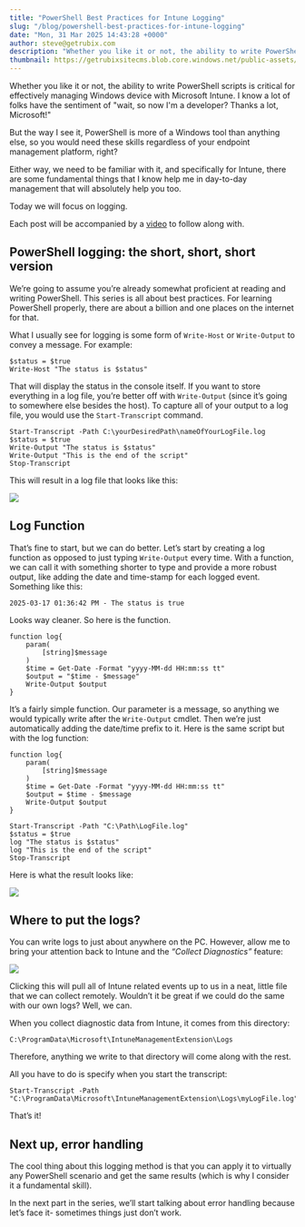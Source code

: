 ```yaml
---
title: "PowerShell Best Practices for Intune Logging"
slug: "/blog/powershell-best-practices-for-intune-logging"
date: "Mon, 31 Mar 2025 14:43:28 +0000"
author: steve@getrubix.com
description: "Whether you like it or not, the ability to write PowerShell scripts is critical for effectively managing Windows devices with Microsoft Intune. I know a lot of folks have the sentiment of 'wait, so now I'm a developer? Thanks a lot, Microsoft!' But the way I see it..."
thumbnail: https://getrubixsitecms.blob.core.windows.net/public-assets/content/v1/thumbnails/powershell-best-practices-for-intune-logging_thumbnail.jpg
---
```


Whether you like it or not, the ability to write PowerShell scripts is critical for effectively managing Windows device with Microsoft Intune. I know a lot of folks have the sentiment of "wait, so now I'm a developer? Thanks a lot, Microsoft!"

But the way I see it, PowerShell is more of a Windows tool than anything else, so you would need these skills regardless of your endpoint management platform, right?

Either way, we need to be familiar with it, and specifically for Intune, there are some fundamental things that I know help me in day-to-day management that will absolutely help you too.

Today we will focus on logging.

Each post will be accompanied by a [video](https://youtu.be/G0hEgD3ysQY) to follow along with.

PowerShell logging: the short, short, short version
---------------------------------------------------

We’re going to assume you’re already somewhat proficient at reading and writing PowerShell. This series is all about best practices. For learning PowerShell properly, there are about a billion and one places on the internet for that.

What I usually see for logging is some form of `Write-Host` or `Write-Output` to convey a message. For example:

```
$status = $true
Write-Host "The status is $status"
```

That will display the status in the console itself. If you want to store everything in a log file, you’re better off with `Write-Output` (since it’s going to somewhere else besides the host). To capture all of your output to a log file, you would use the `Start-Transcript` command.

```
Start-Transcript -Path C:\yourDesiredPath\nameOfYourLogFile.log
$status = $true
Write-Output "The status is $status"
Write-Output "This is the end of the script"
Stop-Transcript
```

This will result in a log file that looks like this:

![](https://getrubixsitecms.blob.core.windows.net/public-assets/content/v1/5dd365a31aa1fd743bc30b8e/1e584c6e-63ac-4eca-bd55-76c443d78d99/log1.png)

Log Function
------------

That’s fine to start, but we can do better. Let’s start by creating a log function as opposed to just typing `Write-Output` every time. With a function, we can call it with something shorter to type and provide a more robust output, like adding the date and time-stamp for each logged event. Something like this:

`2025-03-17 01:36:42 PM - The status is true`

Looks way cleaner. So here is the function.

```
function log{
	param(
		[string]$message
	)
	$time = Get-Date -Format "yyyy-MM-dd HH:mm:ss tt"
	$output = "$time - $message"
	Write-Output $output
}
```

It’s a fairly simple function. Our parameter is a message, so anything we would typically write after the `Write-Output` cmdlet. Then we’re just automatically adding the date/time prefix to it. Here is the same script but with the log function:

```
function log{
	param(
		[string]$message
	)
	$time = Get-Date -Format "yyyy-MM-dd HH:mm:ss tt"
	$output = $time - $message
	Write-Output $output
}

Start-Transcript -Path "C:\Path\LogFile.log"
$status = $true
log "The status is $status"
log "This is the end of the script"
Stop-Transcript
```

Here is what the result looks like:

![](https://getrubixsitecms.blob.core.windows.net/public-assets/content/v1/5dd365a31aa1fd743bc30b8e/d0c75683-8363-47c3-80c2-39d2305cac5b/log2.png)

Where to put the logs?
----------------------

You can write logs to just about anywhere on the PC. However, allow me to bring your attention back to Intune and the _“Collect Diagnostics”_ feature:

![](https://getrubixsitecms.blob.core.windows.net/public-assets/content/v1/5dd365a31aa1fd743bc30b8e/deabf6d0-2f4a-4e45-a700-a408783aa2bd/log3.png)

Clicking this will pull all of Intune related events up to us in a neat, little file that we can collect remotely. Wouldn’t it be great if we could do the same with our own logs? Well, we can.

When you collect diagnostic data from Intune, it comes from this directory:

```
C:\ProgramData\Microsoft\IntuneManagementExtension\Logs 
```

Therefore, anything we write to that directory will come along with the rest.

All you have to do is specify when you start the transcript:

```
Start-Transcript -Path "C:\ProgramData\Microsoft\IntuneManagementExtension\Logs\myLogFile.log"
```

That’s it!

Next up, error handling
-----------------------

The cool thing about this logging method is that you can apply it to virtually any PowerShell scenario and get the same results (which is why I consider it a fundamental skill).

In the next part in the series, we’ll start talking about error handling because let’s face it- sometimes things just don’t work.
